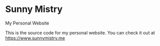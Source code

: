 # Sunny Mistry
My Personal Website

This is the source code for my personal website. 
You can check it out at https://www.sunnymistry.me
